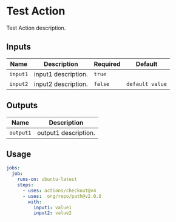 <!-- Generated by https://github.com/reakaleek/gh-action-readme -->
# <!--name-->Test Action<!--/ name-->
<!--description-->Test Action description.<!--/description-->

## Inputs
<!--  inputs  -->
| Name     | Description         | Required | Default         |
|----------|---------------------|----------|-----------------|
| `input1` | input1 description. | `true`   | ` `             |
| `input2` | input2 description. | `false`  | `default value` |
<!--/inputs-->

## Outputs
<!--outputs-->
| Name      | Description          |
|-----------|----------------------|
| `output1` | output1 description. |
<!--/outputs-->

## Usage
<!--usage action="org/repo/path" version="env:VERSION"-->
```yaml
jobs:
  job:
    runs-on: ubuntu-latest
    steps:
      - uses: actions/checkout@v4
      - uses:  org/repo/path@v2.0.0
        with:
          input1: value1
          input2: value2
```
<!--/usage-->

